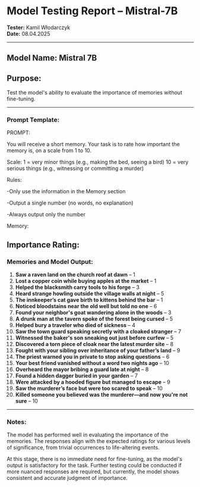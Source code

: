 # Model Testing Report – Mistral-7B

**Tester:** Kamil Włodarczyk  
**Date:** 08.04.2025

---

## Model Name: Mistral 7B  
## Purpose:  
Test the model's ability to evaluate the importance of memories without fine-tuning.

---

### Prompt Template:
PROMPT:

You will receive a short memory.
Your task is to rate how important the memory is, on a scale from 1 to 10.

Scale:
1 = very minor things (e.g., making the bed, seeing a bird)
10 = very serious things (e.g., witnessing or committing a murder)

Rules:

-Only use the information in the Memory section

-Output a single number (no words, no explanation)

-Always output only the number

Memory: <Your input>

Importance Rating:
---

### Memories and Model Output:

1. **Saw a raven land on the church roof at dawn** – 1  
2. **Lost a copper coin while buying apples at the market** – 1  
3. **Helped the blacksmith carry tools to his forge** – 3  
4. **Heard strange howling outside the village walls at night** – 5  
5. **The innkeeper’s cat gave birth to kittens behind the bar** – 1  
6. **Noticed bloodstains near the old well but told no one** – 6  
7. **Found your neighbor's goat wandering alone in the woods** – 3  
8. **A drunk man at the tavern spoke of the forest being cursed** – 5  
9. **Helped bury a traveler who died of sickness** – 4  
10. **Saw the town guard speaking secretly with a cloaked stranger** – 7  
11. **Witnessed the baker's son sneaking out just before curfew** – 5  
12. **Discovered a torn piece of cloak near the latest murder site** – 8  
13. **Fought with your sibling over inheritance of your father’s land** – 9  
14. **The priest warned you in private to stop asking questions** – 6  
15. **Your best friend vanished without a word two nights ago** – 10  
16. **Overheard the mayor bribing a guard late at night** – 8  
17. **Found a hidden dagger buried in your garden** – 7  
18. **Were attacked by a hooded figure but managed to escape** – 9  
19. **Saw the murderer’s face but were too scared to speak** – 10  
20. **Killed someone you believed was the murderer—and now you're not sure** – 10

---

### Notes:

The model has performed well in evaluating the importance of the memories. The responses align with the expected ratings for various levels of significance, from trivial occurrences to life-altering events.

At this stage, there is no immediate need for fine-tuning, as the model's output is satisfactory for the task. Further testing could be conducted if more nuanced responses are required, but currently, the model shows consistent and accurate judgment of importance.
